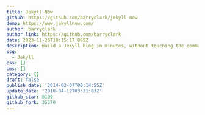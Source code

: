 ```yaml
---
title: Jekyll Now
github: https://github.com/barryclark/jekyll-now
demo: https://www.jekyllnow.com/
author: barryclark
author_link: https://github.com/barryclark
date: 2023-11-26T10:15:17.865Z
description: Build a Jekyll blog in minutes, without touching the command line.
ssg:
  - Jekyll
css: []
cms: []
category: []
draft: false
publish_date: '2014-02-07T00:14:55Z'
update_date: '2018-04-12T03:31:03Z'
github_star: 8109
github_fork: 35370
---
```

